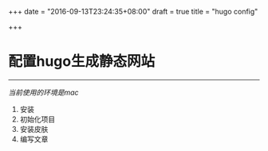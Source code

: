 +++
date = "2016-09-13T23:24:35+08:00"
draft = true
title = "hugo config"

+++

# 配置hugo生成静态网站
---
*当前使用的环境是mac*

1. 安装
2. 初始化项目
3. 安装皮肤
4. 编写文章
